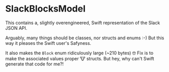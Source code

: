 #  SlackBlocksModel

This contains a, slightly overengineered, Swift representation of the Slack 
JSON API.

Arguably, many things should be classes, nor structs and enums :-) But this way 
it pleases the Swift user's Safyness.

It also makes the `Block` enum ridiculously large (~210 bytes) 🤓
Fix is to make the associated values proper 🐮 structs. But hey, why can't Swift
generate that code for me?!
